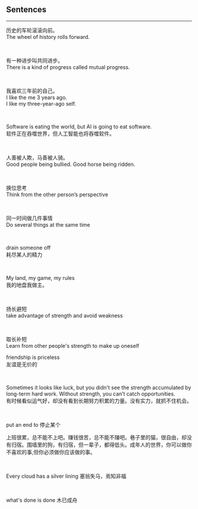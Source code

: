 ## Sentences

<hr>

历史的车轮滚滚向前。<br>
The wheel of history rolls forward.

&nbsp;

有一种进步叫共同进步。<br>
There is a kind of progress called mutual progress.

&nbsp;

我喜欢三年前的自己。<br>
I like the me 3 years ago.<br>
I like my three-year-ago self.

&nbsp;

Software is eating the world, but AI is going to eat software. <br>
软件正在吞噬世界，但人工智能也将吞噬软件。

&nbsp;

人善被人欺，马善被人骑。<br>
Good people being bullied.
Good horse being ridden.

&nbsp;

换位思考 <br>
Think from the other person’s perspective

&nbsp;

同一时间做几件事情 <br>
Do several things at the same time

&nbsp;

drain someone off <br>
耗尽某人的精力


&nbsp;

My land, my game, my rules <br>
我的地盘我做主。

&nbsp;

扬长避短 <br>
take advantage of strength and avoid weakness <br>

&nbsp;

取长补短 <br>
Learn from other people's strength to make up oneself <br>

friendship is priceless <br>
友谊是无价的 <br>


&nbsp;

Sometimes it looks like luck, but you didn't see the strength accumulated by long-term hard work. Without strength, you can’t catch opportunities.<br>
有时候看似运气好，却没有看到长期努力积累的力量。没有实力，就抓不住机会。

&nbsp;

put an end to
停止某个

上班很累，总不能不上吧。赚钱很苦，总不能不赚吧。巷子里的猫，很自由，却没有归宿。围墙里的狗，有归宿，但一辈子，都得低头。成年人的世界，你可以做你不喜欢的事,但你必须做你应该做的事。

&nbsp;

Every cloud has a silver lining
塞翁失马，焉知非福

&nbsp;

what's done is done 木已成舟

